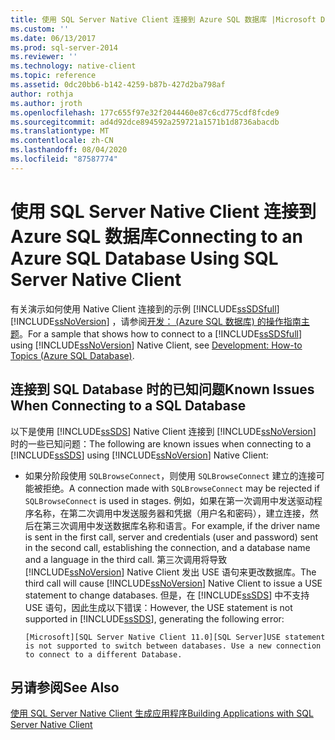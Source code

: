 ```yaml
---
title: 使用 SQL Server Native Client 连接到 Azure SQL 数据库 |Microsoft Docs
ms.custom: ''
ms.date: 06/13/2017
ms.prod: sql-server-2014
ms.reviewer: ''
ms.technology: native-client
ms.topic: reference
ms.assetid: 0dc20bb6-b142-4259-b87b-427d2ba798af
author: rothja
ms.author: jroth
ms.openlocfilehash: 177c655f97e32f2044460e87c6cd775cdf8fcde9
ms.sourcegitcommit: ad4d92dce894592a259721a1571b1d8736abacdb
ms.translationtype: MT
ms.contentlocale: zh-CN
ms.lasthandoff: 08/04/2020
ms.locfileid: "87587774"
---
```

# <a name="connecting-to-an-azure-sql-database-using-sql-server-native-client"></a><span data-ttu-id="16da3-102">使用 SQL Server Native Client 连接到 Azure SQL 数据库</span><span class="sxs-lookup"><span data-stu-id="16da3-102">Connecting to an Azure SQL Database Using SQL Server Native Client</span></span>
  <span data-ttu-id="16da3-103">有关演示如何使用 Native Client 连接到的示例 [!INCLUDE[ssSDSfull](../../../includes/sssdsfull-md.md)] [!INCLUDE[ssNoVersion](../../../includes/ssnoversion-md.md)] ，请参阅[开发： (Azure SQL 数据库) 的操作指南主题](https://msdn.microsoft.com/library/ee621787.aspx)。</span><span class="sxs-lookup"><span data-stu-id="16da3-103">For a sample that shows how to connect to a [!INCLUDE[ssSDSfull](../../../includes/sssdsfull-md.md)] using [!INCLUDE[ssNoVersion](../../../includes/ssnoversion-md.md)] Native Client, see [Development: How-to Topics (Azure SQL Database)](https://msdn.microsoft.com/library/ee621787.aspx).</span></span>  
  
## <a name="known-issues-when-connecting-to-a-sql-database"></a><span data-ttu-id="16da3-104">连接到 SQL Database 时的已知问题</span><span class="sxs-lookup"><span data-stu-id="16da3-104">Known Issues When Connecting to a SQL Database</span></span>  
 <span data-ttu-id="16da3-105">以下是使用 [!INCLUDE[ssSDS](../../../includes/sssds-md.md)] Native Client 连接到 [!INCLUDE[ssNoVersion](../../../includes/ssnoversion-md.md)] 时的一些已知问题：</span><span class="sxs-lookup"><span data-stu-id="16da3-105">The following are known issues when connecting to a [!INCLUDE[ssSDS](../../../includes/sssds-md.md)] using [!INCLUDE[ssNoVersion](../../../includes/ssnoversion-md.md)] Native Client:</span></span>  
  
-   <span data-ttu-id="16da3-106">如果分阶段使用 `SQLBrowseConnect`，则使用 `SQLBrowseConnect` 建立的连接可能被拒绝。</span><span class="sxs-lookup"><span data-stu-id="16da3-106">A connection made with `SQLBrowseConnect` may be rejected if `SQLBrowseConnect` is used in stages.</span></span>  <span data-ttu-id="16da3-107">例如，如果在第一次调用中发送驱动程序名称，在第二次调用中发送服务器和凭据（用户名和密码），建立连接，然后在第三次调用中发送数据库名称和语言。</span><span class="sxs-lookup"><span data-stu-id="16da3-107">For example, if the driver name is sent in the first call, server and credentials (user and password) sent in the second call, establishing the connection, and a database name and a language in the third call.</span></span>  <span data-ttu-id="16da3-108">第三次调用将导致 [!INCLUDE[ssNoVersion](../../../includes/ssnoversion-md.md)] Native Client 发出 USE 语句来更改数据库。</span><span class="sxs-lookup"><span data-stu-id="16da3-108">The third call will cause [!INCLUDE[ssNoVersion](../../../includes/ssnoversion-md.md)] Native Client to issue a USE statement to change databases.</span></span> <span data-ttu-id="16da3-109">但是，在 [!INCLUDE[ssSDS](../../../includes/sssds-md.md)] 中不支持 USE 语句，因此生成以下错误：</span><span class="sxs-lookup"><span data-stu-id="16da3-109">However, the USE statement is not supported in [!INCLUDE[ssSDS](../../../includes/sssds-md.md)], generating the following error:</span></span>  
  
    ```  
    [Microsoft][SQL Server Native Client 11.0][SQL Server]USE statement is not supported to switch between databases. Use a new connection to connect to a different Database.  
    ```  
  
## <a name="see-also"></a><span data-ttu-id="16da3-110">另请参阅</span><span class="sxs-lookup"><span data-stu-id="16da3-110">See Also</span></span>  
 [<span data-ttu-id="16da3-111">使用 SQL Server Native Client 生成应用程序</span><span class="sxs-lookup"><span data-stu-id="16da3-111">Building Applications with SQL Server Native Client</span></span>](building-applications-with-sql-server-native-client.md)  
  
  
